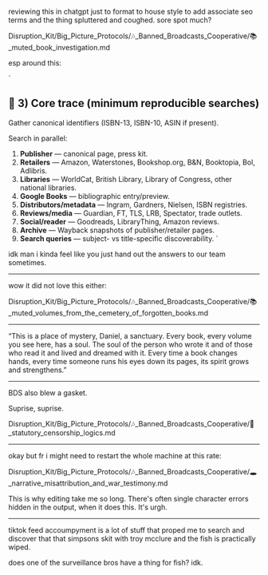 reviewing this in chatgpt just to format to house style to add associate seo terms and the thing spluttered and coughed. sore spot much?

Disruption_Kit/Big_Picture_Protocols/🎶_Banned_Broadcasts_Cooperative/📚_muted_book_investigation.md

esp around this:

`
## 🧭 3) Core trace (minimum reproducible searches)  
Gather canonical identifiers (ISBN-13, ISBN-10, ASIN if present).  

Search in parallel:  
1. **Publisher** — canonical page, press kit.  
2. **Retailers** — Amazon, Waterstones, Bookshop.org, B&N, Booktopia, Bol, Adlibris.  
3. **Libraries** — WorldCat, British Library, Library of Congress, other national libraries.  
4. **Google Books** — bibliographic entry/preview.  
5. **Distributors/metadata** — Ingram, Gardners, Nielsen, ISBN registries.  
6. **Reviews/media** — Guardian, FT, TLS, LRB, Spectator, trade outlets.  
7. **Social/reader** — Goodreads, LibraryThing, Amazon reviews.  
8. **Archive** — Wayback snapshots of publisher/retailer pages.  
9. **Search queries** — subject- vs title-specific discoverability.  `

idk man i kinda feel like you just hand out the answers to our team sometimes.  

---

wow it did not love this either:

Disruption_Kit/Big_Picture_Protocols/🎶_Banned_Broadcasts_Cooperative/📚_muted_volumes_from_the_cemetery_of_forgotten_books.md

---

“This is a place of mystery, Daniel, a sanctuary. Every book, every volume you see here, has a soul. The soul of the person who wrote it and of those who read it and lived and dreamed with it. Every time a book changes hands, every time someone runs his eyes down its pages, its spirit grows and strengthens.”

---

BDS also blew a gasket.

Suprise, suprise.

Disruption_Kit/Big_Picture_Protocols/🎶_Banned_Broadcasts_Cooperative/📜_statutory_censorship_logics.md

---

okay but fr i might need to restart the whole machine at this rate:  

Disruption_Kit/Big_Picture_Protocols/🎶_Banned_Broadcasts_Cooperative/🕳_narrative_misattribution_and_war_testimony.md

This is why editing take me so long. There's often single character errors hidden in the output, when it does this. It's urgh.  

---

tiktok feed accoumpyment is a lot of stuff that proped me to search and discover that that simpsons skit with troy mcclure and the fish is practically wiped.  

does one of the surveillance bros have a thing for fish? idk.  
